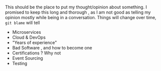 This should be the place to put my thought/opinion about something. I promised to keep this long and thorough , as I am not good as telling my opinion mostly while being in a conversation.
Things will change over time, `git blame` will tell


- Microservices
- Cloud & DevOps
- "Years of experience"
- Bad Software , and how to become one
- Certifications ? Why not
- Event Sourcing
- Testing